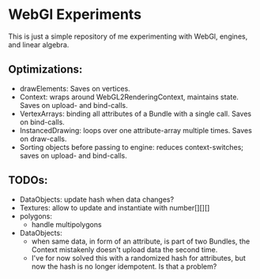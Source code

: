 # WebGl Experiments

This is just a simple repository of me experimenting with WebGl, engines, and linear algebra.

## Optimizations: 

  - drawElements: Saves on vertices.
  - Context: wraps around WebGL2RenderingContext, maintains state. Saves on upload- and bind-calls.
  - VertexArrays: binding all attributes of a Bundle with a single call. Saves on bind-calls.
  - InstancedDrawing: loops over one attribute-array multiple times. Saves on draw-calls.
  - Sorting objects before passing to engine: reduces context-switches; saves on upload- and bind-calls.


## TODOs:

  - DataObjects: update hash when data changes?
  - Textures: allow to update and instantiate with number[][][]
  - polygons:
    - handle multipolygons
  - DataObjects: 
    - when same data, in form of an attribute, is part of two Bundles, the Context mistakenly doesn't upload data the second time.
    - I've for now solved this with a randomized hash for attributes, but now the hash is no longer idempotent. Is that a problem?
